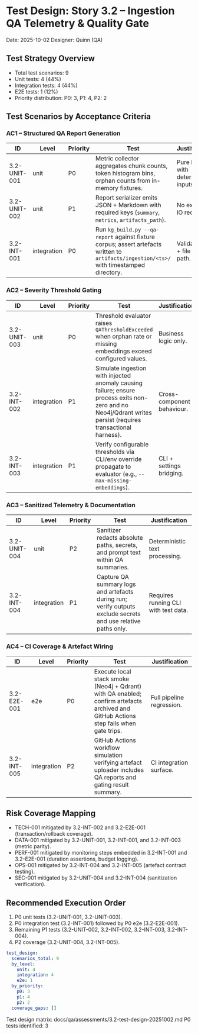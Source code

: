 # Test Design: Story 3.2 – Ingestion QA Telemetry & Quality Gate

Date: 2025-10-02
Designer: Quinn (QA)

## Test Strategy Overview
- Total test scenarios: 9
- Unit tests: 4 (44%)
- Integration tests: 4 (44%)
- E2E tests: 1 (12%)
- Priority distribution: P0: 3, P1: 4, P2: 2

## Test Scenarios by Acceptance Criteria

### AC1 – Structured QA Report Generation

| ID | Level | Priority | Test | Justification |
| --- | --- | --- | --- | --- |
| 3.2-UNIT-001 | unit | P0 | Metric collector aggregates chunk counts, token histogram bins, orphan counts from in-memory fixtures. | Pure logic with deterministic inputs. |
| 3.2-UNIT-002 | unit | P1 | Report serializer emits JSON + Markdown with required keys (`summary`, `metrics`, `artifacts_path`). | No external IO required. |
| 3.2-INT-001 | integration | P0 | Run `kg_build.py --qa-report` against fixture corpus; assert artefacts written to `artifacts/ingestion/<ts>/` with timestamped directory. | Validates CLI + file IO path. |

### AC2 – Severity Threshold Gating

| ID | Level | Priority | Test | Justification |
| --- | --- | --- | --- | --- |
| 3.2-UNIT-003 | unit | P0 | Threshold evaluator raises `QAThresholdExceeded` when orphan rate or missing embeddings exceed configured values. | Business logic only. |
| 3.2-INT-002 | integration | P1 | Simulate ingestion with injected anomaly causing failure; ensure process exits non-zero and no Neo4j/Qdrant writes persist (requires transactional harness). | Cross-component behaviour. |
| 3.2-INT-003 | integration | P1 | Verify configurable thresholds via CLI/env override propagate to evaluator (e.g., `--max-missing-embeddings`). | CLI + settings bridging.

### AC3 – Sanitized Telemetry & Documentation

| ID | Level | Priority | Test | Justification |
| --- | --- | --- | --- | --- |
| 3.2-UNIT-004 | unit | P2 | Sanitizer redacts absolute paths, secrets, and prompt text within QA summaries. | Deterministic text processing. |
| 3.2-INT-004 | integration | P1 | Capture QA summary logs and artefacts during run; verify outputs exclude secrets and use relative paths only. | Requires running CLI with test data. |

### AC4 – CI Coverage & Artefact Wiring

| ID | Level | Priority | Test | Justification |
| --- | --- | --- | --- | --- |
| 3.2-E2E-001 | e2e | P0 | Execute local stack smoke (Neo4j + Qdrant) with QA enabled; confirm artefacts archived and GitHub Actions step fails when gate trips. | Full pipeline regression. |
| 3.2-INT-005 | integration | P2 | GitHub Actions workflow simulation verifying artefact uploader includes QA reports and gating result summary. | CI integration surface. |

## Risk Coverage Mapping
- TECH-001 mitigated by 3.2-INT-002 and 3.2-E2E-001 (transaction/rollback coverage).
- DATA-001 mitigated by 3.2-UNIT-001, 3.2-INT-001, and 3.2-INT-003 (metric parity).
- PERF-001 mitigated by monitoring steps embedded in 3.2-INT-001 and 3.2-E2E-001 (duration assertions, budget logging).
- OPS-001 mitigated by 3.2-INT-004 and 3.2-INT-005 (artefact contract testing).
- SEC-001 mitigated by 3.2-UNIT-004 and 3.2-INT-004 (sanitization verification).

## Recommended Execution Order
1. P0 unit tests (3.2-UNIT-001, 3.2-UNIT-003).
2. P0 integration test (3.2-INT-001) followed by P0 e2e (3.2-E2E-001).
3. Remaining P1 tests (3.2-UNIT-002, 3.2-INT-002, 3.2-INT-003, 3.2-INT-004).
4. P2 coverage (3.2-UNIT-004, 3.2-INT-005).

```yaml
test_design:
  scenarios_total: 9
  by_level:
    unit: 4
    integration: 4
    e2e: 1
  by_priority:
    p0: 3
    p1: 4
    p2: 2
  coverage_gaps: []
```

Test design matrix: docs/qa/assessments/3.2-test-design-20251002.md
P0 tests identified: 3
